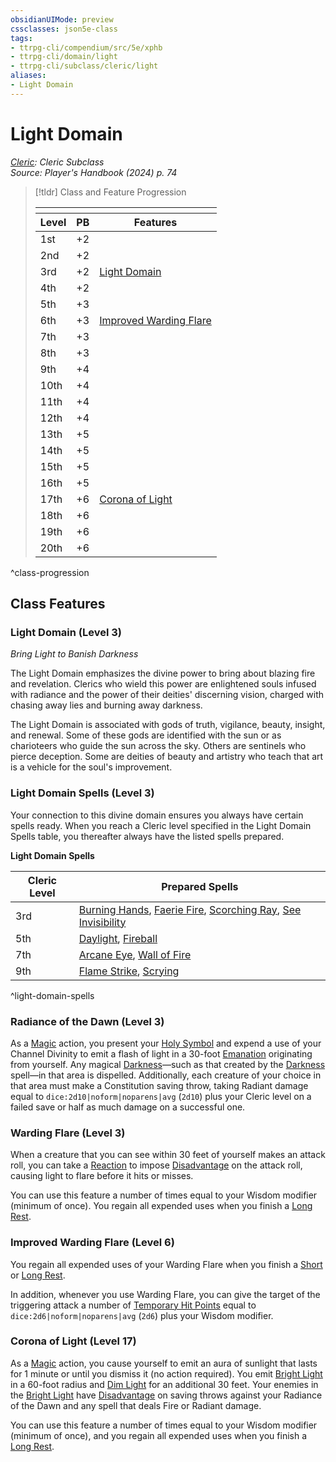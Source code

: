 ```yaml
---
obsidianUIMode: preview
cssclasses: json5e-class
tags:
- ttrpg-cli/compendium/src/5e/xphb
- ttrpg-cli/domain/light
- ttrpg-cli/subclass/cleric/light
aliases:
- Light Domain
---
```

# Light Domain
*[Cleric](./cleric-xphb.md): Cleric Subclass*  
*Source: Player's Handbook (2024) p. 74*  

> [!tldr] Class and Feature Progression
> 
> <table class="class-progression">
> <thead>
> <tr><th colspan='3'></th></tr>
> <tr class="class-progression"><th class"level">Level</th><th class"pb">PB</th><th class"feature">Features</th></tr>
> </thead><tbody>
> <tr class="class-progression"><td class"level">1st</td><td class"pb">+2</td><td class"feature"></td></tr>
> <tr class="class-progression"><td class"level">2nd</td><td class"pb">+2</td><td class"feature"></td></tr>
> <tr class="class-progression"><td class"level">3rd</td><td class"pb">+2</td><td class"feature"><a href='#Light Domain (Level 3)' class='internal-link'>Light Domain</a></td></tr>
> <tr class="class-progression"><td class"level">4th</td><td class"pb">+2</td><td class"feature"></td></tr>
> <tr class="class-progression"><td class"level">5th</td><td class"pb">+3</td><td class"feature"></td></tr>
> <tr class="class-progression"><td class"level">6th</td><td class"pb">+3</td><td class"feature"><a href='#Improved Warding Flare (Level 6)' class='internal-link'>Improved Warding Flare</a></td></tr>
> <tr class="class-progression"><td class"level">7th</td><td class"pb">+3</td><td class"feature"></td></tr>
> <tr class="class-progression"><td class"level">8th</td><td class"pb">+3</td><td class"feature"></td></tr>
> <tr class="class-progression"><td class"level">9th</td><td class"pb">+4</td><td class"feature"></td></tr>
> <tr class="class-progression"><td class"level">10th</td><td class"pb">+4</td><td class"feature"></td></tr>
> <tr class="class-progression"><td class"level">11th</td><td class"pb">+4</td><td class"feature"></td></tr>
> <tr class="class-progression"><td class"level">12th</td><td class"pb">+4</td><td class"feature"></td></tr>
> <tr class="class-progression"><td class"level">13th</td><td class"pb">+5</td><td class"feature"></td></tr>
> <tr class="class-progression"><td class"level">14th</td><td class"pb">+5</td><td class"feature"></td></tr>
> <tr class="class-progression"><td class"level">15th</td><td class"pb">+5</td><td class"feature"></td></tr>
> <tr class="class-progression"><td class"level">16th</td><td class"pb">+5</td><td class"feature"></td></tr>
> <tr class="class-progression"><td class"level">17th</td><td class"pb">+6</td><td class"feature"><a href='#Corona of Light (Level 17)' class='internal-link'>Corona of Light</a></td></tr>
> <tr class="class-progression"><td class"level">18th</td><td class"pb">+6</td><td class"feature"></td></tr>
> <tr class="class-progression"><td class"level">19th</td><td class"pb">+6</td><td class"feature"></td></tr>
> <tr class="class-progression"><td class"level">20th</td><td class"pb">+6</td><td class"feature"></td></tr>
> </tbody></table>

^class-progression


## Class Features

### Light Domain (Level 3)

*Bring Light to Banish Darkness*

The Light Domain emphasizes the divine power to bring about blazing fire and revelation. Clerics who wield this power are enlightened souls infused with radiance and the power of their deities' discerning vision, charged with chasing away lies and burning away darkness.

The Light Domain is associated with gods of truth, vigilance, beauty, insight, and renewal. Some of these gods are identified with the sun or as charioteers who guide the sun across the sky. Others are sentinels who pierce deception. Some are deities of beauty and artistry who teach that art is a vehicle for the soul's improvement.

### Light Domain Spells (Level 3)

Your connection to this divine domain ensures you always have certain spells ready. When you reach a Cleric level specified in the Light Domain Spells table, you thereafter always have the listed spells prepared.

**Light Domain Spells**

| Cleric Level | Prepared Spells |
|--------------|-----------------|
| 3rd | [Burning Hands](Інструменти%20ДМ/CLI/spells/burning-hands-xphb.md), [Faerie Fire](Інструменти%20ДМ/CLI/spells/faerie-fire-xphb.md), [Scorching Ray](Інструменти%20ДМ/CLI/spells/scorching-ray-xphb.md), [See Invisibility](Інструменти%20ДМ/CLI/spells/see-invisibility-xphb.md) |
| 5th | [Daylight](Інструменти%20ДМ/CLI/spells/daylight-xphb.md), [Fireball](Інструменти%20ДМ/CLI/spells/fireball-xphb.md) |
| 7th | [Arcane Eye](Інструменти%20ДМ/CLI/spells/arcane-eye-xphb.md), [Wall of Fire](Інструменти%20ДМ/CLI/spells/wall-of-fire-xphb.md) |
| 9th | [Flame Strike](Інструменти%20ДМ/CLI/spells/flame-strike-xphb.md), [Scrying](Інструменти%20ДМ/CLI/spells/scrying-xphb.md) |
^light-domain-spells

### Radiance of the Dawn (Level 3)

As a [Magic](Інструменти%20ДМ/CLI/rules/actions.md#Magic) action, you present your [Holy Symbol](Інструменти%20ДМ/CLI/items/holy-symbol-xphb.md) and expend a use of your Channel Divinity to emit a flash of light in a 30-foot [Emanation](Інструменти%20ДМ/CLI/rules/variant-rules/emanation-area-of-effect-xphb.md) originating from yourself. Any magical [Darkness](Інструменти%20ДМ/CLI/rules/variant-rules/darkness-xphb.md)—such as that created by the [Darkness](Інструменти%20ДМ/CLI/spells/darkness-xphb.md) spell—in that area is dispelled. Additionally, each creature of your choice in that area must make a Constitution saving throw, taking Radiant damage equal to `dice:2d10|noform|noparens|avg` (`2d10`) plus your Cleric level on a failed save or half as much damage on a successful one.

### Warding Flare (Level 3)

When a creature that you can see within 30 feet of yourself makes an attack roll, you can take a [Reaction](Інструменти%20ДМ/CLI/rules/variant-rules/reaction-xphb.md) to impose [Disadvantage](Інструменти%20ДМ/CLI/rules/variant-rules/disadvantage-xphb.md) on the attack roll, causing light to flare before it hits or misses.

You can use this feature a number of times equal to your Wisdom modifier (minimum of once). You regain all expended uses when you finish a [Long Rest](Інструменти%20ДМ/CLI/rules/variant-rules/long-rest-xphb.md).

### Improved Warding Flare (Level 6)

You regain all expended uses of your Warding Flare when you finish a [Short](Інструменти%20ДМ/CLI/rules/variant-rules/short-rest-xphb.md) or [Long Rest](Інструменти%20ДМ/CLI/rules/variant-rules/long-rest-xphb.md).

In addition, whenever you use Warding Flare, you can give the target of the triggering attack a number of [Temporary Hit Points](Інструменти%20ДМ/CLI/rules/variant-rules/temporary-hit-points-xphb.md) equal to `dice:2d6|noform|noparens|avg` (`2d6`) plus your Wisdom modifier.

### Corona of Light (Level 17)

As a [Magic](Інструменти%20ДМ/CLI/rules/actions.md#Magic) action, you cause yourself to emit an aura of sunlight that lasts for 1 minute or until you dismiss it (no action required). You emit [Bright Light](Інструменти%20ДМ/CLI/rules/variant-rules/bright-light-xphb.md) in a 60-foot radius and [Dim Light](Інструменти%20ДМ/CLI/rules/variant-rules/dim-light-xphb.md) for an additional 30 feet. Your enemies in the [Bright Light](Інструменти%20ДМ/CLI/rules/variant-rules/bright-light-xphb.md) have [Disadvantage](Інструменти%20ДМ/CLI/rules/variant-rules/disadvantage-xphb.md) on saving throws against your Radiance of the Dawn and any spell that deals Fire or Radiant damage.

You can use this feature a number of times equal to your Wisdom modifier (minimum of once), and you regain all expended uses when you finish a [Long Rest](Інструменти%20ДМ/CLI/rules/variant-rules/long-rest-xphb.md).